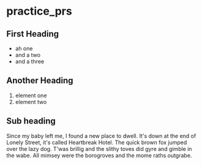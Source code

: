 # practice_prs

## First Heading
* ah one
* and a two
* and a three

## Another Heading
1. element one
1. element two

## Sub heading
Since my baby left me, I found a new place to dwell. It's down at the end of Lonely Street, it's called Heartbreak Hotel. The quick brown fox jumped over the lazy dog. T'was brillig and the slithy toves did gyre and gimble in the wabe. All mimsey were the borogroves and the mome raths outgrabe.
